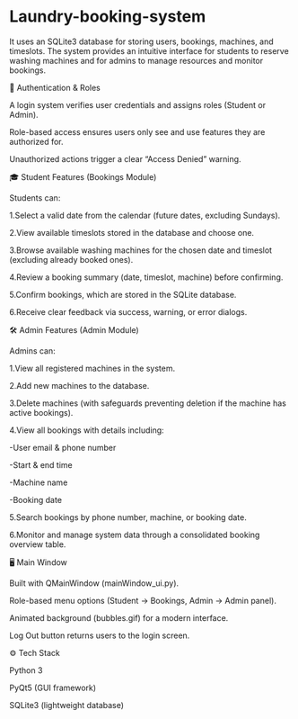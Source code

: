 # Laundry-booking-system

It uses an SQLite3 database for storing users, bookings, machines, and timeslots. The system provides an intuitive interface for students to reserve washing machines and for admins to manage resources and monitor bookings.

🔑 Authentication & Roles

A login system verifies user credentials and assigns roles (Student or Admin).

Role-based access ensures users only see and use features they are authorized for.

Unauthorized actions trigger a clear “Access Denied” warning.

🎓 Student Features (Bookings Module)

Students can:

1.Select a valid date from the calendar (future dates, excluding Sundays).

2.View available timeslots stored in the database and choose one.

3.Browse available washing machines for the chosen date and timeslot (excluding already booked ones).

4.Review a booking summary (date, timeslot, machine) before confirming.

5.Confirm bookings, which are stored in the SQLite database.

6.Receive clear feedback via success, warning, or error dialogs.

🛠️ Admin Features (Admin Module)

Admins can:

1.View all registered machines in the system.

2.Add new machines to the database.

3.Delete machines (with safeguards preventing deletion if the machine has active bookings).

4.View all bookings with details including:

 -User email & phone number
 
 -Start & end time
 
 -Machine name
 
 -Booking date
 
5.Search bookings by phone number, machine, or booking date.

6.Monitor and manage system data through a consolidated booking overview table.

🖥️ Main Window

Built with QMainWindow (mainWindow_ui.py).

Role-based menu options (Student → Bookings, Admin → Admin panel).

Animated background (bubbles.gif) for a modern interface.

Log Out button returns users to the login screen.

⚙️ Tech Stack

Python 3

PyQt5 (GUI framework)

SQLite3 (lightweight database)
 
